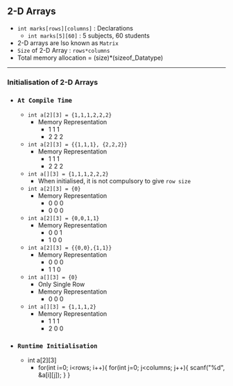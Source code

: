## 2-D Arrays
- `int marks[rows][columns]` : Declarations
    - `int marks[5][60]` : 5 subjects, 60 students
- 2-D arrays are lso known as `Matrix`
- `Size` of 2-D Array : `rows*columns`
- Total memory allocation = (size)*(sizeof_Datatype)

--- 
### Initialisation of 2-D Arrays
- ### `At Compile Time`
    - `int a[2][3] = {1,1,1,2,2,2}`
        - Memory Representation 
            - 1 1 1
            - 2 2 2
    - `int a[2][3] = {{1,1,1}, {2,2,2}}`
        - Memory Representation 
            - 1 1 1
            - 2 2 2
    - `int a[][3] = {1,1,1,2,2,2}`
        - When initialised, it is not compulsory to give `row size`
    - `int a[2][3] = {0}`
        - Memory Representation 
            - 0 0 0 
            - 0 0 0
    - `int a[2][3] = {0,0,1,1}`
        - Memory Representation 
            - 0 0 1
            - 1 0 0
    - `int a[2][3] = {{0,0},{1,1}}`
        - Memory Representation 
            - 0 0 0
            - 1 1 0
    - `int a[][3] = {0}`
        - Only Single Row
        - Memory Representation 
            - 0 0 0
    - `int a[][3] = {1,1,1,2}`
        - Memory Representation 
            - 1 1 1
            - 2 0 0
    
- ### `Runtime Initialisation`
    - int a[2][3]
        - for(int i=0; i<rows; i++){
            for(int j=0; j<columns; j++){
                scanf("%d", &a[i][j]);
            }
        }

